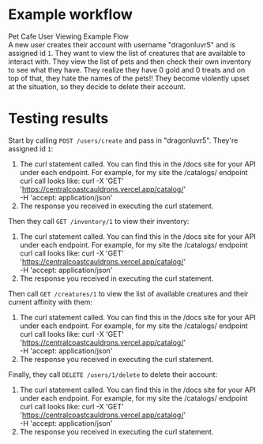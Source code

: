 # Example workflow
Pet Cafe User Viewing Example Flow <br>
A new user creates their account with username "dragonluvr5" and is assigned id `1`. They want to view the list of creatures that are available to interact with. 
They view the list of pets and then check their own inventory to see what they have. They realize they have 0 gold and 0 treats and on top of that, they hate 
the names of the pets!! They become violently upset at the situation, so they decide to delete their account.

# Testing results
Start by calling `POST /users/create` and pass in "dragonluvr5". They're assigned id `1`:
1. The curl statement called. You can find this in the /docs site for your 
API under each endpoint. For example, for my site the /catalogs/ endpoint 
curl call looks like:
curl -X 'GET' \
  'https://centralcoastcauldrons.vercel.app/catalog/' \
  -H 'accept: application/json'
2. The response you received in executing the curl statement.

Then they call `GET /inventory/1` to view their inventory:
1. The curl statement called. You can find this in the /docs site for your 
API under each endpoint. For example, for my site the /catalogs/ endpoint 
curl call looks like:
curl -X 'GET' \
  'https://centralcoastcauldrons.vercel.app/catalog/' \
  -H 'accept: application/json'
2. The response you received in executing the curl statement.
   
Then call `GET /creatures/1` to view the list of available creatures and their current affinity with them:
1. The curl statement called. You can find this in the /docs site for your 
API under each endpoint. For example, for my site the /catalogs/ endpoint 
curl call looks like:
curl -X 'GET' \
  'https://centralcoastcauldrons.vercel.app/catalog/' \
  -H 'accept: application/json'
2. The response you received in executing the curl statement.
   
Finally, they call `DELETE /users/1/delete` to delete their account:
1. The curl statement called. You can find this in the /docs site for your 
API under each endpoint. For example, for my site the /catalogs/ endpoint 
curl call looks like:
curl -X 'GET' \
  'https://centralcoastcauldrons.vercel.app/catalog/' \
  -H 'accept: application/json'
2. The response you received in executing the curl statement.
